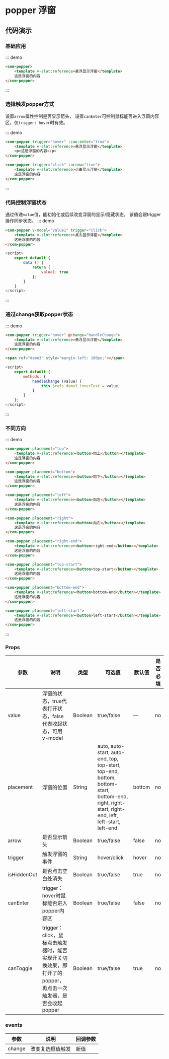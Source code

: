 # popper 浮窗

## 代码演示

<script>
    export default {
        data () {
            return {
                value1: true
            };
        },
        methods: {
            handleChange (value) {
                this.$refs.demo3.innerText = value;
            }
        }
    }
</script>

### 基础应用
::: demo
```html
<com-popper>
    <template v-slot:reference>悬浮显示浮窗</template>
    这是浮窗的内容
</com-popper>
```
:::

### 选择触发popper方式
设置`arrow`属性控制是否显示箭头， 设置`canEnter`可控制鼠标能否进入浮窗内容区，仅`trigger: hover`时有效。

<style>
    .com-popper + .com-popper {
        margin-left: 16px;
    }
</style>

::: demo
```html
<com-popper trigger="hover" :can-enter="true">
    <template v-slot:reference>悬浮显示浮窗</template>
    <p>这是浮窗的内容</p>
</com-popper>

<com-popper trigger="click" :arrow="true">
    <template v-slot:reference>点击显示浮窗</template>
    这是浮窗的内容
</com-popper>
```
:::

### 代码控制浮窗状态
通过传递`value`值，能初始化或后续改变浮窗的显示/隐藏状态。 该值会跟trigger操作同步状态。
::: demo
```html
<com-popper v-model="value1" trigger="click">
    <template v-slot:reference>点击显示浮窗</template>
    这是浮窗的内容
</com-popper>
```
```js
<script>
    export default {
        data () {
            return {
                value1: true
            };
        }
    }
</script>
```
:::

### 通过change获取popper状态

::: demo
```html
<com-popper trigger="hover" @change="handleChange">
    <template v-slot:reference>悬浮显示浮窗</template>
    这是浮窗的内容
</com-popper>

<span ref="demo3" style="margin-left: 100px;"></span>
```
```js
<script>
    export default {
        methods: {
            handleChange (value) {
                this.$refs.demo3.innerText = value;
            }
        }
    };
</script>
```
:::

### 不同方向
::: demo
```html
<com-popper placement="top">
    <template v-slot:reference><button>向上</button></template>
    这是浮窗的内容
</com-popper>

<com-popper placement="bottom">
    <template v-slot:reference><button>向下</button></template>
    这是浮窗的内容
</com-popper>

<com-popper placement="left">
    <template v-slot:reference><button>向左</button></template>
    这是浮窗的内容
</com-popper>

<com-popper placement="right">
    <template v-slot:reference><button>向右</button></template>
    这是浮窗的内容
</com-popper>

<com-popper placement="right-end">
    <template v-slot:reference><button>right-end</button></template>
    这是浮窗的内容
</com-popper>

<com-popper placement="top-start">
    <template v-slot:reference><button>top-start</button></template>
    这是浮窗的内容
</com-popper>

<com-popper placement="bottom-end">
    <template v-slot:reference><button>bottom-end</button></template>
    这是浮窗的内容
</com-popper>

<com-popper placement="left-start">
    <template v-slot:reference><button>left-start</button></template>
    这是浮窗的内容
</com-popper>
```
:::

### Props

| 参数 | 说明 | 类型 | 可选值 | 默认值 | 是否必填 |
| ---- | -------------- | ------ |------- | -------- | --- |
| value | 浮窗的状态，true代表打开状态，false代表收起状态，可用v-model | Boolean | true/false | — | no |
| placement | 浮窗的位置 | String | auto, auto-start, auto-end, top, top-start, top-end, bottom, bottom-start, bottom-end, right, right-start, right-end, left,  left-start, left-end | bottom | no |
| arrow | 是否显示箭头 | Boolean | true/false | false | no |
| trigger | 触发浮窗的事件 | String | hover/click | hover | no |
| isHiddenOut | 是否点击空白处消失 | Boolean | true/false | true | no |
| canEnter | trigger：hover时鼠标能否进入popper内容区 | Boolean | true/false | false | no |
| canToggle | trigger：click，鼠标点击触发器时，能否实现开关切换效果，即打开了的popper，再点击一次触发器，是否会收起popper | Boolean | true/false | true | no |

### events
| 参数 | 说明 | 回调参数 |
| ---- | -------------- | ------ |
| change | 改变复选框值触发 | 新值 |